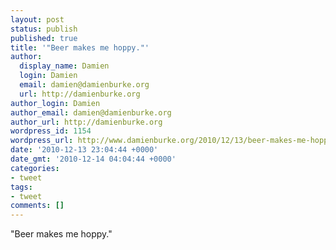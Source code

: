 ```yaml
---
layout: post
status: publish
published: true
title: '"Beer makes me hoppy."'
author:
  display_name: Damien
  login: Damien
  email: damien@damienburke.org
  url: http://damienburke.org
author_login: Damien
author_email: damien@damienburke.org
author_url: http://damienburke.org
wordpress_id: 1154
wordpress_url: http://www.damienburke.org/2010/12/13/beer-makes-me-hoppy/
date: '2010-12-13 23:04:44 +0000'
date_gmt: '2010-12-14 04:04:44 +0000'
categories:
- tweet
tags:
- tweet
comments: []
---
```

<p>"Beer makes me hoppy."</p>
